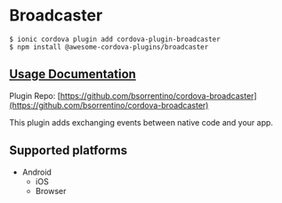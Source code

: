 # Broadcaster

```text
$ ionic cordova plugin add cordova-plugin-broadcaster
$ npm install @awesome-cordova-plugins/broadcaster
```

## [Usage Documentation](https://danielsogl.gitbook.io/awesome-cordova-plugins/plugins/broadcaster/)

Plugin Repo: [https://github.com/bsorrentino/cordova-broadcaster](https://github.com/bsorrentino/cordova-broadcaster)

This plugin adds exchanging events between native code and your app.

## Supported platforms

* Android
  * iOS
  * Browser

